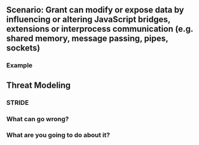 ## Scenario: Grant can modify or expose data by influencing or altering JavaScript bridges, extensions or interprocess communication (e.g. shared memory, message passing, pipes, sockets)

### Example

## Threat Modeling

### STRIDE

### What can go wrong?

### What are you going to do about it?